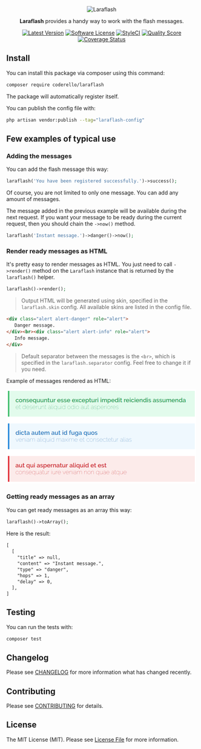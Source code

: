 <p align="center"><img alt="Laraflash" src="https://i.imgur.com/qo7MxeN.png" width="380"></p>

<p align="center"><b>Laraflash</b> provides a handy way to work with the flash messages.</p>

<p align="center">
  <a href="https://github.com/coderello/laraflash/releases"><img src="https://img.shields.io/github/release/coderello/laraflash.svg?style=flat-square" alt="Latest Version"></a>
  <a href="LICENSE.md"><img src="https://img.shields.io/badge/license-MIT-brightgreen.svg?style=flat-square" alt="Software License"></a>
  <a href="https://styleci.io/repos/149364639"><img src="https://styleci.io/repos/149364639/shield" alt="StyleCI"></a>
  <a href="https://scrutinizer-ci.com/g/coderello/laraflash"><img src="https://img.shields.io/scrutinizer/g/coderello/laraflash.svg?style=flat-square" alt="Quality Score"></a>
  <a href="https://scrutinizer-ci.com/g/coderello/laraflash/code-structure"><img src="https://img.shields.io/scrutinizer/coverage/g/coderello/laraflash.svg?style=flat-square" alt="Coverage Status"></a>
</p>

## Install

You can install this package via composer using this command:

```bash
composer require coderello/laraflash
```

The package will automatically register itself.

You can publish the config file with:

```bash
php artisan vendor:publish --tag="laraflash-config"
```

## Few examples of typical use

### Adding the messages

You can add the flash message this way:

```php
laraflash('You have been registered successfully.')->success();
```

Of course, you are not limited to only one message. You can add any amount of messages.

The message added in the previous example will be available during the next request.
If you want your message to be ready during the current request, then you should chain the `->now()` method.

```php
laraflash('Instant message.')->danger()->now();
```

### Render ready messages as HTML

It's pretty easy to render messages as HTML. You just need to call `->render()` method on the `Laraflash` instance that is returned by the `laraflash()` helper.

```php
laraflash()->render();
```

> Output HTML will be generated using skin, specified in the `laraflash.skin` config. All available skins are listed in the config file.

```html
<div class="alert alert-danger" role="alert">
   Danger message.
</div><br><div class="alert alert-info" role="alert">
   Info message.
</div>
```

> Default separator between the messages is the `<br>`, which is specified in the `laraflash.separator` config. Feel free to change it if you need.

Example of messages rendered as HTML:

![Example](example.png)

### Getting ready messages as an array

You can get ready messages as an array this way:

```php
laraflash()->toArray();
```

Here is the result:

```
[
  [
    "title" => null,
    "content" => "Instant message.",
    "type" => "danger",
    "hops" => 1,
    "delay" => 0,
  ],
]
```

## Testing

You can run the tests with:

```bash
composer test
```

## Changelog

Please see [CHANGELOG](CHANGELOG.md) for more information what has changed recently.

## Contributing

Please see [CONTRIBUTING](CONTRIBUTING.md) for details.

## License

The MIT License (MIT). Please see [License File](LICENSE.md) for more information.
